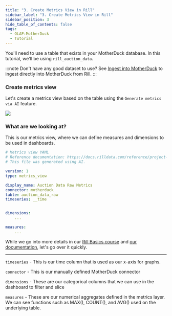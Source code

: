 ```yaml
---
title: "3. Create Metrics View in Rill"
sidebar_label: "3. Create Metrics View in Rill"
sidebar_position: 3
hide_table_of_contents: false
tags:
  - OLAP:MotherDuck
  - Tutorial
---
```


You'll need to use a table that exists in your MotherDuck database. In this tutorial, we'll be using `rill_auction_data`.

:::note
Don't have any good dataset to use? See [Ingest into MotherDuck](./r_md_ingest.md) to ingest directly into MotherDuck from Rill.
:::

### Create metrics view

Let's create a metrics view based on the table using the `Generate metrics via AI` feature.

<img src = '/img/guides/md/MotherDuck-metrics-ai.png' class='rounded-gif' />
<br />

### What are we looking at?

This is our metrics view, where we can define measures and dimensions to be used in dashboards.  

```yaml
# Metrics view YAML
# Reference documentation: https://docs.rilldata.com/reference/project-files/explore-dashboards
# This file was generated using AI.

version: 1
type: metrics_view

display_name: Auction Data Raw Metrics
connector: motherduck
table: auction_data_raw
timeseries: __time


dimensions:
    ...

measures:
    ...
```




While we go into more details in our [Rill Basics course](/guides/rill-basics/dashboard) and [our documentation](https://docs.rilldata.com/build/dashboards/), let's go over it quickly.

---

`timeseries` - This is our time column that is used as our x-axis for graphs.

`connector` - This is our manually defined MotherDuck connector

`dimensions` - These are our categorical columns that we can use in the dashboard to filter and slice

`measures` - These are our numerical aggregates defined in the metrics layer. We can see functions such as MAX(), COUNT(), and AVG() used on the underlying table.
